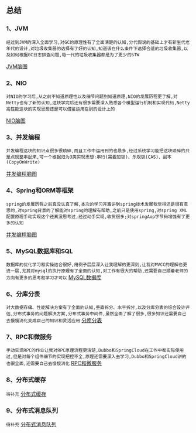 ## 总结

### 1、JVM
```经过到JVM的深入全面学习,对GC的原理性有了全面清楚的认知,分代假说的基础上才有新生代老年代的设计,对垃圾收集器的选择有了好的认知,知道该在什么条件下选择合适的垃圾收集器,以及如何根据GC日志排查问题,每一代的垃圾收集器都是为了更少的STW```

[JVM脑图](/week14/JVM.xmind)

### 2、NIO
```对NIO的学习后,从之前不知道原理性以及细节问题到知道原理,NIO的发展历程更了解,对Netty也有了新的认知,这块学完后还有很多需要深入熟悉各个模型运行机制和实现代码,Netty高性能这块的实现思想还是可以借鉴运用在别的设计上的```

[NIO脑图](/week14/NIO.xmind)

### 3、并发编程
```并发编程这块的知识点很多很琐碎,而且工作中运用到的也最多,经过系统学习能把这块琐碎的只是点规整串起来,可一个根据归为3类实现思想:串行(需要加锁)、乐观锁(CAS)、副本(CopyOnWrite)```

[并发编程脑图](/week14/并发编程.xmind)

### 4、Spring和ORM等框架
```spring的发展历程之前真没认真了解,本次的学习开篇讲到spring技术发展我觉得还是很有意思的,对spring背景的了解能对spring的理解有帮助,之前只是使用spring,对spring XML配置原理手动实现这个还真没思考过,经过动手实现,收货很多;对springAop字节码增强有了更多的认知```

[并发编程脑图](/week14/Spring和ORM框架.xmind)


### 5、MySQL数据库和SQL
```数据库的优化学习和实操结合很好,用例子层层深入让我理解的更深刻,让我对MVCC的理解也更进一层,尤其对mysql的执行原理有了全面的认知,对工作有很大的帮助,还需要自己顺着老师的方向有更多的思考和学习才可以```
[MySQL数据库](/week14/MySQL数据库.xmind)


### 6、分库分表
```对大数据存储、性能解决方案有了全面的认知,垂直拆分、水平拆分,以及分库分表的综合设计评估,分布式事务的问题解决方案,分布式事务中间件,虽然全面了解了很多,很多知识还需要自己去慢慢消化变成自己的知识和灵活应用```
[分库分表](/week14/分库分表.xmind)

### 7、RPC和微服务
```手动实现RPC的作业让我对RPC原理流程更清楚,Dubbo和SpringCloud在工作中都实际使用过,但是对每个组件细节的实现把控不全,原理还需要深入去学习,Dubbo和SpringCloud讲的也很全面,还需要自己去慢慢消化```
[RPC和微服务](/week14/RPC和微服务.xmind)

### 8、分布式缓存
```待补充```
[分布式缓存](/week14/分布式缓存.xmind)

### 9、分布式消息队列
```待补充```
[分布式消息队列](/week14/分布式消息队列.xmind)